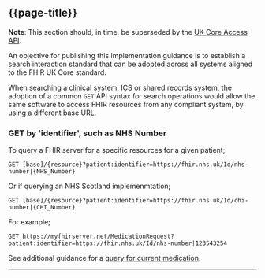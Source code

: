 ## {{page-title}}

<div class="nhsd-a-box nhsd-a-box--bg-light-blue nhsd-!t-margin-bottom-6 nhsd-t-body">
    <strong>Note</strong>: This section should, in time, be superseded by the <a href="https://build.fhir.org/ig/HL7-UK/UK-Core-Access/index.html">UK Core Access API</a>.
</div>

An objective for publishing this implementation guidance is to establish a search interaction standard that can be adopted across all systems aligned to the FHIR UK Core standard.

When searching a clinical system, ICS or shared records system, the adoption of a common `GET` API syntax for search operations would allow the same software to access FHIR resources from any compliant system, by using a different base URL.

### GET by 'identifier', such as NHS Number

To query a FHIR server for a specific resources for a given patient;

```
GET [base]/{resource}?patient:identifier=https://fhir.nhs.uk/Id/nhs-number|{NHS_Number}
```

Or if querying an NHS Scotland implemenmtation;

```
GET [base]/{resource}?patient:identifier=https://fhir.nhs.uk/Id/chi-number|{CHI_Number}
```

For example;

```
GET https://myfhirserver.net/MedicationRequest?patient:identifier=https://fhir.nhs.uk/Id/nhs-number|123543254
```

See additional guidance for a [query for current medication](https://simplifier.net/guide/ukcoreimplementationguideformedicines/MedicationsDataUseCases#QueryforCurrentMedication).

---